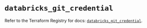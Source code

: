 # `databricks_git_credential`

Refer to the Terraform Registry for docs: [`databricks_git_credential`](https://registry.terraform.io/providers/databricks/databricks/1.41.0/docs/resources/git_credential).
